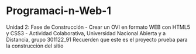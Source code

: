 # Programaci-n-Web-1
Unidad 2: Fase de Construcción - Crear un OVI en formato WEB con HTML5 y CSS3 - Actividad Colaborativa, Universidad Nacional Abierta y a Distancia, grupo 301122_91
Recuerden que este es el proyecto prueba para la construcción del sitio

